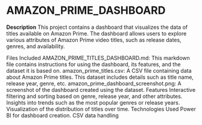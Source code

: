# AMAZON_PRIME_DASHBOARD
**Description**
This project contains a dashboard that visualizes the data of titles available on Amazon Prime. The dashboard allows users to explore various attributes of Amazon Prime video titles, such as release dates, genres, and availability.

Files Included
AMAZON_PRIME_TITLES_DASHBOARD.md: This markdown file contains instructions for using the dashboard,
its features, and the dataset it is based on.
amazon_prime_titles.csv: A CSV file containing data about Amazon Prime titles. This dataset includes details such as title name, release year, genre, etc.
amazon_prime_dashboard_screenshot.png: A screenshot of the dashboard created using the dataset.
Features
Interactive filtering and sorting based on genre, release year, and other attributes.
Insights into trends such as the most popular genres or release years.
Visualization of the distribution of titles over time.
Technologies Used
Power BI for dashboard creation.
CSV data handling
